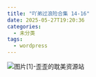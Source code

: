 ```yaml
---
title: "吖弟过浪险合集 14-16"
date: 2025-05-27T19:20:36
categories:
  - 未分类
tags:
  - wordpress
---
```


![图片[1]-歪歪的耽美资源站](/images/%e5%90%96%e5%bc%9f%e8%bf%87%e6%b5%aa%e9%99%a9%e5%90%88%e9%9b%86-14-16-0.jpg)
